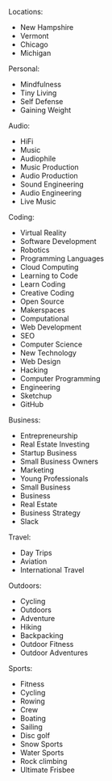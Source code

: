 Locations:
- New Hampshire
- Vermont
- Chicago
- Michigan

Personal:
- Mindfulness
- Tiny Living
- Self Defense
- Gaining Weight

Audio:
- HiFi
- Music
- Audiophile
- Music Production
- Audio Production
- Sound Engineering
- Audio Engineering
- Live Music

Coding:
- Virtual Reality
- Software Development
- Robotics
- Programming Languages
- Cloud Computing
- Learning to Code
- Learn Coding
- Creative Coding
- Open Source
- Makerspaces
- Computational
- Web Development
- SEO
- Computer Science
- New Technology
- Web Design
- Hacking
- Computer Programming
- Engineering
- Sketchup
- GitHub

Business:
- Entrepreneurship
- Real Estate Investing
- Startup Business
- Small Business Owners
- Marketing
- Young Professionals
- Small Business
- Business
- Real Estate
- Business Strategy
- Slack

Travel:
- Day Trips
- Aviation
- International Travel

Outdoors:
- Cycling
- Outdoors
- Adventure
- Hiking
- Backpacking
- Outdoor Fitness
- Outdoor Adventures

Sports:
- Fitness
- Cycling
- Rowing
- Crew
- Boating
- Sailing
- Disc golf
- Snow Sports
- Water Sports
- Rock climbing
- Ultimate Frisbee